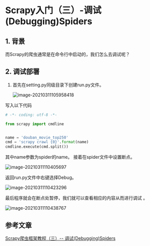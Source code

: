# Scrapy入门（三）-调试(Debugging)Spiders

## 1. 背景

而Scrapy的爬虫通常是在命令行中启动的，我们怎么去调试呢？

## 2. 调试部署

1. 首先在setting.py同级目录下创建run.py文件。

   ![image-20210311105958418](https://abelsun-1256449468.cos.ap-beijing.myqcloud.com/image/image-20210311105958418.png)

写入以下代码

```python
# -*- coding: utf-8 -*-

from scrapy import cmdline


name = 'douban_movie_top250'
cmd = 'scrapy crawl {0}'.format(name)
cmdline.execute(cmd.split())

```

其中name参数为spider的name。
接着在spider文件中设置断点。

![image-20210311110405697](https://abelsun-1256449468.cos.ap-beijing.myqcloud.com/image/image-20210311110405697.png)

返回run.py文件中右键选择Debug。

![image-20210311110423296](https://abelsun-1256449468.cos.ap-beijing.myqcloud.com/image/image-20210311110423296.png)

最后程序就会在断点处暂停，我们就可以查看相应的内容从而进行调试 。

![image-20210311110438767](https://abelsun-1256449468.cos.ap-beijing.myqcloud.com/image/image-20210311110438767.png)

## 参考文章

[Scrapy爬虫框架教程（三）-- 调试(Debugging)Spiders](https://zhuanlan.zhihu.com/p/25200262)
